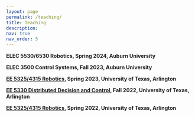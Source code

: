 ```yaml
---
layout: page
permalink: /teaching/
title: Teaching
description: 
nav: true
nav_order: 5
---
```

**ELEC 5530/6530 Robotics, Spring 2024,  Auburn University**

**ELEC 3500 Control Systems, Fall 2023,  Auburn University**

**[EE 5325/4315 Robotics](https://lewisgroup.uta.edu/ee5325/ee5325home.htm),  Spring 2023, University of Texas, Arlington**

**[EE 5330 Distributed Decision and Control](https://lewisgroup.uta.edu/ee5329/ee5329home.htm), Fall 2022, University of Texas, Arlington**

**[EE 5325/4315 Robotics](https://lewisgroup.uta.edu/ee5325/ee5325home.htm), Spring 2022,  University of Texas, Arlington**







